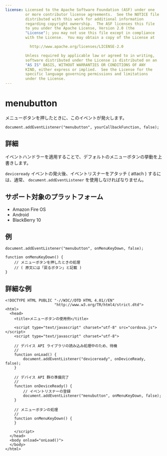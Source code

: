 ```yaml
---
license: Licensed to the Apache Software Foundation (ASF) under one
         or more contributor license agreements.  See the NOTICE file
         distributed with this work for additional information
         regarding copyright ownership.  The ASF licenses this file
         to you under the Apache License, Version 2.0 (the
         "License"); you may not use this file except in compliance
         with the License.  You may obtain a copy of the License at

           http://www.apache.org/licenses/LICENSE-2.0

         Unless required by applicable law or agreed to in writing,
         software distributed under the License is distributed on an
         "AS IS" BASIS, WITHOUT WARRANTIES OR CONDITIONS OF ANY
         KIND, either express or implied.  See the License for the
         specific language governing permissions and limitations
         under the License.
---
```


# menubutton

メニューボタンを押したときに、このイベントが発火します。

    document.addEventListener("menubutton", yourCallbackFunction, false);

## 詳細

イベントハンドラーを適用することで、デフォルトのメニューボタンの挙動を上書きします。

`deviceready` イベントの発火後、イベントリスナーをアタッチ ( attach ) するには、通常、 `document.addEventListener` を使用しなければなりません。

## サポート対象のプラットフォーム

- Amazon Fire OS
- Android
- BlackBerry 10

## 例

    document.addEventListener("menubutton", onMenuKeyDown, false);

    function onMenuKeyDown() {
        // メニューボタンを押したときの処理
        // ( 原文には「戻るボタン」と記載 )
    }

## 詳細な例

    <!DOCTYPE HTML PUBLIC "-//W3C//DTD HTML 4.01//EN"
                          "http://www.w3.org/TR/html4/strict.dtd">
    <html>
      <head>
        <title>メニューボタンの使用例</title>

        <script type="text/javascript" charset="utf-8" src="cordova.js"></script>
        <script type="text/javascript" charset="utf-8">

        // デバイス API ライブラリの読み込み処理中のため、待機
        //
        function onLoad() {
            document.addEventListener("deviceready", onDeviceReady, false);
        }

        // デバイス API 群の準備完了
        //
        function onDeviceReady() {
            // イベントリスナーの登録
            document.addEventListener("menubutton", onMenuKeyDown, false);
        }

        // メニューボタンの処理
        //
        function onMenuKeyDown() {
        }

        </script>
      </head>
      <body onload="onLoad()">
      </body>
    </html>
